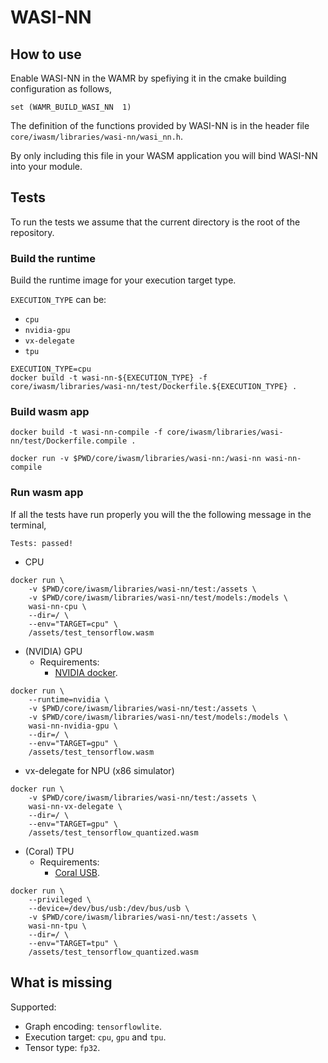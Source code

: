 # WASI-NN

## How to use

Enable WASI-NN in the WAMR by spefiying it in the cmake building configuration as follows,

```
set (WAMR_BUILD_WASI_NN  1)
```

The definition of the functions provided by WASI-NN is in the header file `core/iwasm/libraries/wasi-nn/wasi_nn.h`.

By only including this file in your WASM application you will bind WASI-NN into your module.

## Tests

To run the tests we assume that the current directory is the root of the repository.


### Build the runtime

Build the runtime image for your execution target type.

`EXECUTION_TYPE` can be:
* `cpu`
* `nvidia-gpu`
* `vx-delegate`
* `tpu`

```
EXECUTION_TYPE=cpu
docker build -t wasi-nn-${EXECUTION_TYPE} -f core/iwasm/libraries/wasi-nn/test/Dockerfile.${EXECUTION_TYPE} .
```


### Build wasm app

```
docker build -t wasi-nn-compile -f core/iwasm/libraries/wasi-nn/test/Dockerfile.compile .
```

```
docker run -v $PWD/core/iwasm/libraries/wasi-nn:/wasi-nn wasi-nn-compile
```


### Run wasm app

If all the tests have run properly you will the the following message in the terminal,

```
Tests: passed!
```

* CPU

```
docker run \
    -v $PWD/core/iwasm/libraries/wasi-nn/test:/assets \
    -v $PWD/core/iwasm/libraries/wasi-nn/test/models:/models \
    wasi-nn-cpu \
    --dir=/ \
    --env="TARGET=cpu" \
    /assets/test_tensorflow.wasm
```

* (NVIDIA) GPU
    * Requirements:
        * [NVIDIA docker](https://github.com/NVIDIA/nvidia-docker).

```
docker run \
    --runtime=nvidia \
    -v $PWD/core/iwasm/libraries/wasi-nn/test:/assets \
    -v $PWD/core/iwasm/libraries/wasi-nn/test/models:/models \
    wasi-nn-nvidia-gpu \
    --dir=/ \
    --env="TARGET=gpu" \
    /assets/test_tensorflow.wasm
```

* vx-delegate for NPU (x86 simulator)

```
docker run \
    -v $PWD/core/iwasm/libraries/wasi-nn/test:/assets \
    wasi-nn-vx-delegate \
    --dir=/ \
    --env="TARGET=gpu" \
    /assets/test_tensorflow_quantized.wasm
```

* (Coral) TPU
    * Requirements:
        * [Coral USB](https://coral.ai/products/accelerator/).

```
docker run \
    --privileged \
    --device=/dev/bus/usb:/dev/bus/usb \
    -v $PWD/core/iwasm/libraries/wasi-nn/test:/assets \
    wasi-nn-tpu \
    --dir=/ \
    --env="TARGET=tpu" \
    /assets/test_tensorflow_quantized.wasm
```

## What is missing

Supported:

* Graph encoding: `tensorflowlite`.
* Execution target: `cpu`, `gpu` and `tpu`.
* Tensor type: `fp32`.
